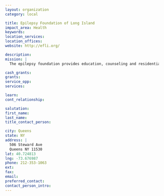 ```yaml
---
layout: organization
category: local

title: Epilepsy Foundation of Long Island
impact_area: Health
keywords: 
location_services: 
location_offices: 
website: http://efli.org/

description: 
mission: |
  The epilepsy foundation provides education, counseling and residential care to Long Island residents with epilepsy and other related conditions.

cash_grants: 
grants: 
service_opp: 
services: 

learn: 
cont_relationship: 

salutation: 
first_name: 
last_name: 
title_contact_person: 

city: Queens
state: NY
address: |
  506 Steward Ave     
  Queens NY 11530
lat: 40.724813
lng: -73.676987
phone: 212-353-1063
ext: 
fax: 
email: 
preferred_contact: 
contact_person_intro: 
---
```

